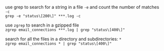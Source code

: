 use grep to search for a string in a file `-e`  and count the number of matches `-c`   
`grep -e "status\[200\]" ***.log -c`

use `zgrep` to search in a gzipped file   
`zgrep email_connections ***.log | grep "status\[400\]"`

search for all the files in a directory and subdirectories: `*`  
`zgrep email_connections * | grep "status\[400\]"`